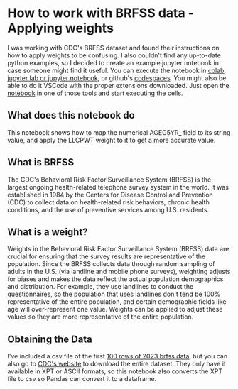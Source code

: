 # How to work with BRFSS data - Applying weights

I was working with CDC's BRFSS dataset and found their instructions on how to apply weights to be confusing. I also couldn't find any up-to-date python examples, so I decided to create an example
jupyter notebook in case someone might find it useful. You can execute the notebook in [colab](https://colab.research.google.com/), [jupyter lab or jupyter notebook](https://jupyter.org/install), or github's [codespaces](https://github.com/features/codespaces). You might also be able to do it VSCode with the proper extensions downloaded. Just open the [notebook](https://github.com/kramduckner/apply-weights-with-brfss-example/blob/main/Applying%20BRFSS%20Weights%20Example.ipynb) in one of those tools and start executing the cells.

## What does this notebook do
This notebook shows how to map the numerical AGEG5YR_ field to its string value, and apply the LLCPWT weight to it to get a more accurate value.

## What is BRFSS
The CDC's Behavioral Risk Factor Surveillance System (BRFSS) is the largest ongoing health-related telephone survey system in the world. It was established in 1984 by the Centers for Disease Control and Prevention (CDC) to collect data on health-related risk behaviors, chronic health conditions, 
and the use of preventive services among U.S. residents.

## What is a weight?
Weights in the Behavioral Risk Factor Surveillance System (BRFSS) data are crucial for ensuring that the survey results are representative of the population. Since the BRFSS collects data through random sampling of adults in the U.S. (via landline and mobile phone surveys), weighting adjusts for biases and makes the data reflect the actual population demographics and distribution. For example, they use landlines to conduct the questionnaires, so the population that uses landlines don't tend be 100% representative of the entire population, and certain demographic fields like age will over-represent one value. Weights can be applied to adjust these values so they are more representative of the entire population.

## Obtaining the Data
I've included a csv file of the first [100 rows of 2023 brfss data](https://github.com/kramduckner/apply-weights-with-brfss-example/blob/main/first_100_rows_brfss_2023.csv), but you can also go to [CDC's website](https://www.cdc.gov/brfss/annual_data/annual_2023.html) to download the entire dataset.
They only have it available in XPT or ASCII formats, so this notebook also converts the XPT file to csv so Pandas can convert it to a dataframe.

